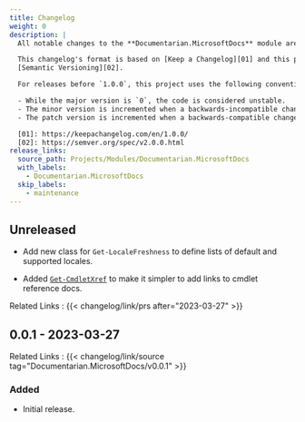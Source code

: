 ```yaml
---
title: Changelog
weight: 0
description: |
  All notable changes to the **Documentarian.MicrosoftDocs** module are documented in this file.

  This changelog's format is based on [Keep a Changelog][01] and this project adheres to
  [Semantic Versioning][02].

  For releases before `1.0.0`, this project uses the following convention:

  - While the major version is `0`, the code is considered unstable.
  - The minor version is incremented when a backwards-incompatible change is introduced.
  - The patch version is incremented when a backwards-compatible change or bug fix is introduced.

  [01]: https://keepachangelog.com/en/1.0.0/
  [02]: https://semver.org/spec/v2.0.0.html
release_links:
  source_path: Projects/Modules/Documentarian.MicrosoftDocs
  with_labels:
    - Documentarian.MicrosoftDocs
  skip_labels:
    - maintenance
---
```


## Unreleased

- Add new class for `Get-LocaleFreshness` to define lists of default and supported locales.

- Added [`Get-CmdletXref`] to make it simpler to add links to cmdlet reference docs.

[`Get-CmdletXref`]: /modules/microsoftdocs/reference/cmdlets/get-cmdletxref/

Related Links
: {{< changelog/link/prs after="2023-03-27" >}}

## 0.0.1 - 2023-03-27

Related Links
: {{< changelog/link/source tag="Documentarian.MicrosoftDocs/v0.0.1" >}}

### Added

- Initial release.

<!-- Link Reference Definitions -->
